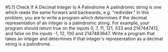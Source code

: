 #5.11 Check If A Decimal Integer Is A Palindrome
A palindromic string is one which reads the same forwars and backwards, e.g. "redivider."  In this problem, you are to 
write a program which determines if the decimal representation of an integer is a palindromic string.  For example, your
program should return true on the inputs 0, 7, 11, 121, 333 and 2147447412, and false on the inputs -1, 12, 100 and
2147483647.
Write a program that takes an integer and determines if that integer's representation as a decimal string is a
palindrome.